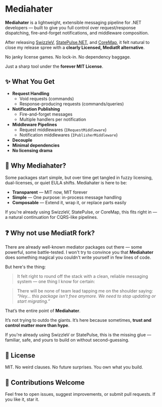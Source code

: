 ﻿# Mediahater

**Mediahater** is a lightweight, extensible messaging pipeline for .NET developers 
— built to give you full control over request/response dispatching, fire-and-forget notifications, and middleware composition.

After releasing [SwizzleV](https://github.com/mshimshon/SwizzleV), [StatePulse.NET](https://github.com/mshimshon/StatePulse.Net), and [CoreMap](https://github.com/mshimshon/CoreMap), 
it felt natural to close my release spree with a **clearly Licensed,  MediatR alternative**.

No janky license games. No lock-in. No dependency baggage.

Just a sharp tool under the **forever MIT License**.

## ✨ What You Get

- **Request Handling**
  - Void requests (commands)
  - Response-producing requests (commands/queries)
- **Notification Publishing**
  - Fire-and-forget messages
  - Multiple handlers per notification
- **Middleware Pipelines**
  - Request middlewares (`IRequestMiddleware`)
  - Notification middlewares (`IPublisherMiddleware`)
- **Decouple**
- **Minimal dependencies**
- **No licensing drama**


## 🧭 Why Mediahater?

Some packages start simple, but over time get tangled in fuzzy licensing, dual-licenses, or quiet EULA shifts. Mediahater is here to be:

- **Transparent** — MIT now, MIT forever
- **Simple** — One purpose: in-process message handling
- **Composable** — Extend it, wrap it, or replace parts easily

If you're already using SwizzleV, StatePulse, or CoreMap, this fits right in — a natural continuation for CQRS-like pipelines.

## ❓ Why not use MediatR fork?

There are already well-known mediator packages out there — some powerful, some battle-tested. I won't try to convince you that **Mediahater** does something magical you couldn't write yourself in few lines of code.

But here's the thing:

> It felt right to round off the stack with a clean, reliable messaging system — one thing I know for certain:

>There will be none of team lead tapping me on the shoulder saying:
>*“Hey... this package isn't free anymore. We need to stop updating or start migrating.”*

That’s the entire point of **Mediahater**.

It’s not trying to outdo the giants. It’s here because sometimes, **trust and control matter more than hype**.

If you're already using SwizzleV or StatePulse, this is the missing glue — familiar, safe, and yours to build on without second-guessing.

## 🔏 License

MIT. No weird clauses. No future surprises. You own what you build.

## 🙌 Contributions Welcome

Feel free to open issues, suggest improvements, or submit pull requests. If you like it, star it.

